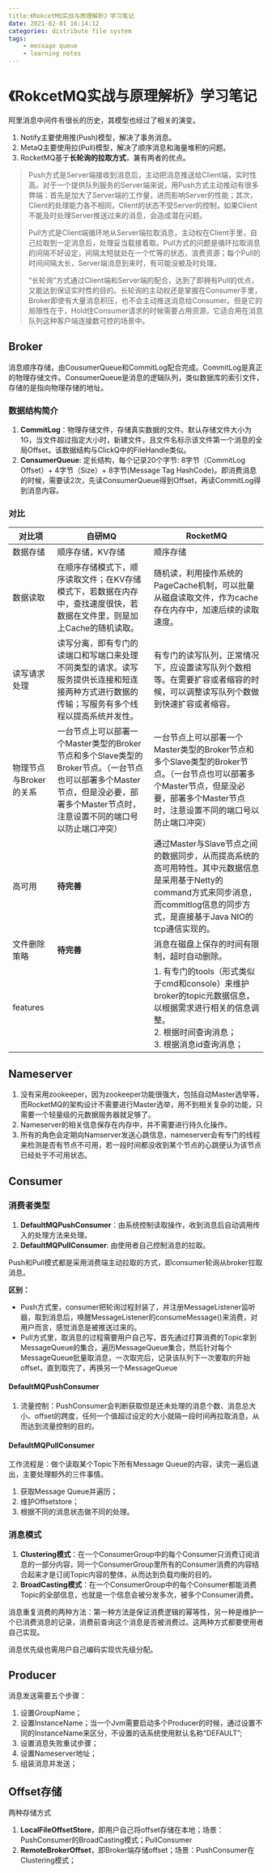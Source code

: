 ```yaml
---
title:《RokcetMQ实战与原理解析》学习笔记
date: 2021-02-01 16:14:12
categories: distribute file system
tags:
	- message queue
	- learning notes
---
```

# 《RokcetMQ实战与原理解析》学习笔记

阿里消息中间件有很长的历史，其模型也经过了相关的演变。

1. Notify主要使用推(Push)模型，解决了事务消息。
2. MetaQ主要使用拉(Pull)模型，解决了顺序消息和海量堆积的问题。
3. RocketMQ基于**长轮询的拉取方式**，兼有两者的优点。

> Push方式是Server端接收到消息后，主动把消息推送给Client端，实时性高。对于一个提供队列服务的Server端来说，用Push方式主动推动有很多弊端：首先是加大了Server端的工作量，进而影响Server的性能；其次，Client的处理能力各不相同，Client的状态不受Server的控制，如果Client不能及时处理Server推送过来的消息，会造成潜在问题。
>
> 
>
> Pull方式是Client端循环地从Server端拉取消息，主动权在Client手里，自己拉取到一定消息后，处理妥当载接着取。Pull方式的问题是循环拉取消息的间隔不好设定，间隔太短就处在一个忙等的状态，浪费资源；每个Pull的时间间隔太长，Server端消息到来时，有可能没被及时处理。
>
>
> “长轮询”方式通过Client端和Server端的配合，达到了即拥有Pull的优点，又能达到保证实时性的目的。长轮询的主动权还是掌握在Consumer手里，Broker即使有大量消息积压，也不会主动推送消息给Consumer。但是它的局限性在于，Hold住Consumer请求的时候需要占用资源，它适合用在消息队列这种客户端连接数可控的场景中。

## Broker

消息顺序存储，由CousumerQueue和CommitLog配合完成。CommitLog是真正的物理存储文件。ConsumerQueue是消息的逻辑队列，类似数据库的索引文件，存储的是指向物理存储的地址。

### 数据结构简介

1. **CommitLog**：物理存储文件，存储真实数据的文件。默认存储文件大小为1G，当文件超过指定大小时，新建文件，且文件名标示该文件第一个消息的全局Offset。该数据结构与ClickQ中的FileHandle类似。
2. **ConsumerQueue**: 定长结构，每个记录20个字节: 8字节（CommitLog Offset）+ 4字节（Size）+ 8字节(Message Tag HashCode)。即消费消息的时候，需要读2次，先读ConsumerQueue得到Offset，再读CommitLog得到消息内容。

### 对比

| 对比项        | 自研MQ       | RocketMQ |
| ------------- | ---------------- | -------- |
| 数据存储      | 顺序存储，KV存储 | 顺序存储 |
|  数据读取 | 在顺序存储模式下，顺序读取文件；在KV存储模式下，若数据在内存中，查找速度很快，若数据在文件里，则是加上Cache的随机读取。 |随机读，利用操作系统的PageCache机制，可以批量从磁盘读取文件，作为cache存在内存中，加速后续的读取速度。|
| 读写请求处理 | 读写分离，即有专门的读端口和写端口来处理不同类型的请求。读写服务提供长连接和短连接两种方式进行数据的传输；写服务有多个线程以提高系统并发性。 | 有专门的读写队列，正常情况下，应设置读写队列个数相等。在需要扩容或者缩容的时候，可以调整读写队列个数做到快速扩容或者缩容。 |
| 物理节点与Broker的关系 | 一台节点上可以部署一个Master类型的Broker节点和多个Slave类型的Broker节点。（一台节点也可以部署多个Master节点，但是没必要，部署多个Master节点时，注意设置不同的端口号以防止端口冲突） | 一台节点上可以部署一个Master类型的Broker节点和多个Slave类型的Broker节点。（一台节点也可以部署多个Master节点，但是没必要，部署多个Master节点时，注意设置不同的端口号以防止端口冲突） |
| 高可用 | **待完善** | 通过Master与Slave节点之间的数据同步，从而提高系统的高可用特性。其中元数据信息是采用基于Netty的command方式来同步消息，而commitlog信息的同步方式，是直接基于Java NIO的tcp通信实现的。 |
| 文件删除策略 | **待完善** | 消息在磁盘上保存的时间有限制，超时自动删除。 |
| features |                  | 1. 有专门的tools（形式类似于cmd和console）来维护broker的topic元数据信息，以根据需求进行相关的信息调整。<br />2. 根据时间查询消息；<br />3. 根据消息id查询消息； |



## Nameserver

1. 没有采用zookeeper，因为zookeeper功能很强大，包括自动Master选举等，而RocketMQ的架构设计不需要进行Master选举，用不到相关复杂的功能，只需要一个轻量级的元数据服务器就足够了。
2. Nameserver的相关信息保存在内存中，并不需要进行持久化操作。
3. 所有的角色会定期向Namserver发送心跳信息，nameserver会有专门的线程来检测是否有节点不可用，若一段时间都没收到某个节点的心跳便认为该节点已经处于不可用状态。

## Consumer

### 消费者类型

1. **DefaultMQPushConsumer**：由系统控制读取操作，收到消息后自动调用传入的处理方法来处理。
2. **DefaultMQPullConsumer**: 由使用者自己控制消息的拉取。

Push和Pull模式都是采用消费端主动拉取的方式，即consumer轮询从broker拉取消息。

**区别：**

- Push方式里，consumer把轮询过程封装了，并注册MessageListener监听器，取到消息后，唤醒MessageListener的consumeMessage()来消费，对用户而言，感觉消息是被推送过来的。
- Pull方式里，取消息的过程需要用户自己写，首先通过打算消费的Topic拿到MessageQueue的集合，遍历MessageQueue集合，然后针对每个MessageQueue批量取消息，一次取完后，记录该队列下一次要取的开始offset，直到取完了，再换另一个MessageQueue

#### **DefaultMQPushConsumer**

1. 流量控制：PushConsumer会判断获取但是还未处理的消息个数、消息总大小、offset的跨度，任何一个值超过设定的大小就隔一段时间再拉取消息，从而达到流量控制的目的。

#### **DefaultMQPullConsumer**

工作流程是：做个读取某个Topic下所有Message Queue的内容，读完一遍后退出，主要处理额外的三件事情。

1. 获取Message Queue并遍历；
2. 维护Offsetstore；
3. 根据不同的消息状态做不同的处理。

### 消息模式

1. **Clustering模式**：在一个ConsumerGroup中的每个Consumer只消费订阅消息的一部分内容，同一个ConsumerGroup里所有的Consumer消费的内容结合起来才是订阅Topic内容的整体，从而达到负载均衡的目的。
2. **BroadCasting模式**：在一个ConsumerGroup中的每个Consumer都能消费Topic的全部信息，也就是一个信息会被分发多次，被多个Consumer消费。



消息重复消费的两种方法：第一种方法是保证消费逻辑的幂等性，另一种是维护一个已消费消息的记录，消费前查询这个消息是否被消费过。这两种方式都要使用者自己实现。

消息优先级也需用户自己编码实现优先级分配。

## Producer

消息发送需要五个步骤：

1. 设置GroupName；
2. 设置InstanceName；当一个Jvm需要启动多个Producer的时候，通过设置不同的InstanceName来区分，不设置的话系统使用默认名称“DEFAULT”;
3. 设置消息失败重试步骤；
4. 设置Nameserver地址；
5. 组装消息并发送；

## Offset存储

两种存储方式

1. **LocalFileOffsetStore**，即用户自己将offset存储在本地；场景：PushConsumer的BroadCasting模式；PullConsumer
2. **RemoteBrokerOffset**，即Broker端存储offset；场景：PushConsumer在Clustering模式；



